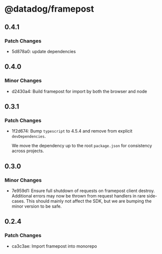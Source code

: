 # @datadog/framepost

## 0.4.1

### Patch Changes

-   5d878a0: update dependencies

## 0.4.0

### Minor Changes

-   d2430a4: Build framepost for import by both the browser and node

## 0.3.1

### Patch Changes

-   1f2d674: Bump `typescript` to 4.5.4 and remove from explicit `devDependencies`.

    We move the dependency up to the root `package.json` for consistency across projects.

## 0.3.0

### Minor Changes

-   7e959d1: Ensure full shutdown of requests on framepost client destroy. Additional errors may now be thrown from request handlers in rare side-cases. This should mainly not affect the SDK, but we are bumping the minor version to be safe.

## 0.2.4

### Patch Changes

-   ca3c3ae: Import framepost into monorepo
